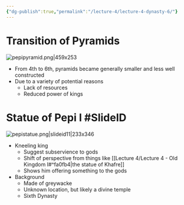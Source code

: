 ```yaml
---
{"dg-publish":true,"permalink":"/lecture-4/lecture-4-dynasty-6/"}
---
```



# Transition of Pyramids
![pepipyramid.png|459x253](/img/user/Images/pepipyramid.png)
- From 4th to 6th, pyramids became generally smaller and less well constructed
- Due to a variety of potential reasons
	- Lack of resources
	- Reduced power of kings

# Statue of Pepi I #SlideID


![pepistatue.png|slideid11|233x346](/img/user/Images/pepistatue.png)


- Kneeling king
	- Suggest subservience to gods
	- Shift of perspective from things like [[Lecture 4/Lecture 4 - Old Kingdom I#^fa0fb4\|the statue of Khafre]]
	- Shows him offering something to the gods
- Background
	- Made of greywacke
	- Unknown location, but likely a divine temple
	- Sixth Dynasty